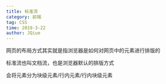 ```yaml
---
title: 标准流
category: 前端
tag: CSS
time: 2019-3-22
author: JQiue
---
```


网页的布局方式其实就是指浏览器是如何对网页中的元素进行排版的

标准流也叫文档流，也是浏览器默认的排版方式

会将元素分为块级元素/行内元素/行内块级元素
